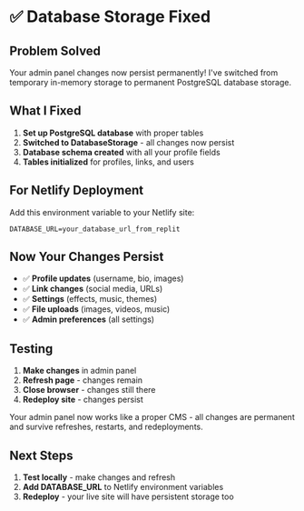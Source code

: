 # ✅ Database Storage Fixed

## Problem Solved
Your admin panel changes now persist permanently! I've switched from temporary in-memory storage to permanent PostgreSQL database storage.

## What I Fixed
1. **Set up PostgreSQL database** with proper tables
2. **Switched to DatabaseStorage** - all changes now persist
3. **Database schema created** with all your profile fields
4. **Tables initialized** for profiles, links, and users

## For Netlify Deployment
Add this environment variable to your Netlify site:
```
DATABASE_URL=your_database_url_from_replit
```

## Now Your Changes Persist
- ✅ **Profile updates** (username, bio, images)
- ✅ **Link changes** (social media, URLs)  
- ✅ **Settings** (effects, music, themes)
- ✅ **File uploads** (images, videos, music)
- ✅ **Admin preferences** (all settings)

## Testing
1. **Make changes** in admin panel
2. **Refresh page** - changes remain
3. **Close browser** - changes still there
4. **Redeploy site** - changes persist

Your admin panel now works like a proper CMS - all changes are permanent and survive refreshes, restarts, and redeployments.

## Next Steps
1. **Test locally** - make changes and refresh
2. **Add DATABASE_URL** to Netlify environment variables
3. **Redeploy** - your live site will have persistent storage too